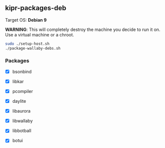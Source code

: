 ## kipr-packages-deb
Target OS: **Debian 9**

**WARNING**: This will completely destroy the machine you decide to run it on. Use a virtual machine or a chroot. 

```bash
sudo ./setup-host.sh
./package-wallaby-debs.sh
```

### Packages
- [x] bsonbind
- [x] libkar
- [x] pcompiler
- [x] daylite
- [x] libaurora
- [x] libwallaby
- [x] libbotball
- [x] botui

